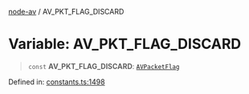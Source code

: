 [node-av](../globals.md) / AV\_PKT\_FLAG\_DISCARD

# Variable: AV\_PKT\_FLAG\_DISCARD

> `const` **AV\_PKT\_FLAG\_DISCARD**: [`AVPacketFlag`](../type-aliases/AVPacketFlag.md)

Defined in: [constants.ts:1498](https://github.com/seydx/av/blob/f8631fc881b394300b1479f511d55cf1c370a87f/src/constants/constants.ts#L1498)

